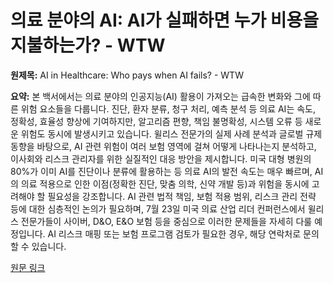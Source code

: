 # 의료 분야의 AI: AI가 실패하면 누가 비용을 지불하는가? - WTW

**원제목:** AI in Healthcare: Who pays when AI fails? - WTW

**요약:** 본 백서에서는 의료 분야의 인공지능(AI) 활용이 가져오는 급속한 변화와 그에 따른 위험 요소들을 다룹니다. 진단, 환자 분류, 청구 처리, 예측 분석 등 의료 AI는 속도, 정확성, 효율성 향상에 기여하지만, 알고리즘 편향, 책임 불명확성, 시스템 오류 등 새로운 위험도 동시에 발생시키고 있습니다. 윌리스 전문가의 실제 사례 분석과 글로벌 규제 동향을 바탕으로, AI 관련 위험이 여러 보험 영역에 걸쳐 어떻게 나타나는지 분석하고, 이사회와 리스크 관리자를 위한 실질적인 대응 방안을 제시합니다.  미국 대형 병원의 80%가 이미 AI를 진단이나 분류에 활용하는 등 의료 AI의 발전 속도는 매우 빠르며,  AI의 의료 적용으로 인한 이점(정확한 진단, 맞춤 의학, 신약 개발 등)과 위험을 동시에 고려해야 할 필요성을 강조합니다.  AI 관련 법적 책임, 보험 적용 범위,  리스크 관리 전략 등에 대한 심층적인 논의가 필요하며,  7월 23일 미국 의료 산업 리더 컨퍼런스에서 윌리스 전문가들이 사이버, D&O, E&O 보험 등을 중심으로 이러한 문제들을 자세히 다룰 예정입니다.  AI 리스크 매핑 또는 보험 프로그램 검토가 필요한 경우,  해당 연락처로 문의할 수 있습니다.

[원문 링크](https://www.wtwco.com/en-gb/insights/2025/07/ai-in-healthcare-who-pays-when-ai-fails)
